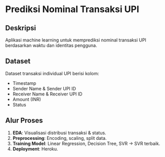 # Prediksi Nominal Transaksi UPI

## Deskripsi
Aplikasi machine learning untuk memprediksi nominal transaksi UPI berdasarkan waktu dan identitas pengguna.

## Dataset
Dataset transaksi individual UPI berisi kolom:
- Timestamp
- Sender Name & Sender UPI ID
- Receiver Name & Receiver UPI ID
- Amount (INR)
- Status

## Alur Proses
1. **EDA**: Visualisasi distribusi transaksi & status.
2. **Preprocessing**: Encoding, scaling, split data.
3. **Training Model**: Linear Regression, Decision Tree, SVR → SVR terbaik.
4. **Deployment**: Heroku.

